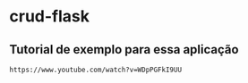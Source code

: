 # crud-flask
## Tutorial de exemplo para essa aplicação
```
https://www.youtube.com/watch?v=WDpPGFkI9UU
```